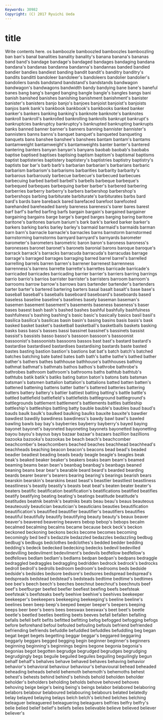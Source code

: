 ```yaml
---
Keywords: 30982 
Copyright: (C) 2017 Ryuichi Ueda
---
```


# title

Write contents here.
os bamboozle bamboozled bamboozles bamboozling ban ban's banal
banalities banality banality's banana banana's bananas band band's bandage bandage's
bandaged bandages bandaging bandana bandana's bandanas bandanna bandanna's bandannas banded
bandied bandier bandies bandiest banding bandit bandit's banditry banditry's bandits
banditti bandoleer bandoleer's bandoleers bandolier bandolier's bandoliers bands bandstand bandstand's
bandstands bandwagon bandwagon's bandwagons bandwidth bandy bandying bane bane's baneful
banes bang bang's banged banging bangle bangle's bangles bangs bani
banish banished banishes banishing banishment banishment's banister banister's banisters banjo
banjo's banjoes banjoist banjoist's banjoists banjos bank bank's bankbook bankbook's
bankbooks banked banker banker's bankers banking banking's banknote banknote's banknotes
bankroll bankroll's bankrolled bankrolling bankrolls bankrupt bankrupt's bankruptcies bankruptcy bankruptcy's
bankrupted bankrupting bankrupts banks banned banner banner's banners banning bannister
bannister's bannisters banns banns's banquet banquet's banqueted banqueting banquets bans
banshee banshee's banshees bantam bantam's bantams bantamweight bantamweight's bantamweights banter
banter's bantered bantering banters banyan banyan's banyans baobab baobab's baobabs
baptise baptised baptises baptising baptism baptism's baptismal baptisms baptist baptisteries
baptistery baptistery's baptistries baptistry baptistry's baptists bar bar's barb barb's
barbarian barbarian's barbarians barbaric barbarism barbarism's barbarisms barbarities barbarity barbarity's
barbarous barbarously barbecue barbecue's barbecued barbecues barbecuing barbed barbell barbell's
barbells barbeque barbeque's barbequed barbeques barbequing barber barber's barbered barbering
barberries barberry barberry's barbers barbershop barbershop's barbershops barbing barbiturate barbiturate's
barbiturates barbs bard bard's bards bare bareback bared barefaced barefoot
barefooted barehanded bareheaded barely bareness bareness's barer bares barest barf
barf's barfed barfing barfs bargain bargain's bargained bargainer bargaining bargains
barge barge's barged barges barging baring baritone baritone's baritones barium
barium's bark bark's barked barker barker's barkers barking barks barley
barley's barmaid barmaid's barmaids barman barn barn's barnacle barnacle's barnacles
barns barnstorm barnstormed barnstorming barnstorms barnyard barnyard's barnyards barometer barometer's
barometers barometric baron baron's baroness baroness's baronesses baronet baronet's baronets
baronial barons baroque baroque's barrack barrack's barracks barracuda barracuda's barracudas
barrage barrage's barraged barrages barraging barred barrel barrel's barrelled barrelling
barrels barren barren's barrener barrenest barrenness barrenness's barrens barrette barrette's
barrettes barricade barricade's barricaded barricades barricading barrier barrier's barriers barring
barrings barrio barrio's barrios barrister barrister's barristers barroom barroom's barrooms
barrow barrow's barrows bars bartender bartender's bartenders barter barter's bartered
bartering barters basal basalt basalt's base base's baseball baseball's baseballs
baseboard baseboard's baseboards based baseless baseline baseline's baselines basely baseman
baseman's basemen basement basement's basements baseness baseness's baser bases basest
bash bash's bashed bashes bashful bashfully bashfulness bashfulness's bashing bashing's
basic basic's basically basics basil basil's basilica basilica's basilicas basin
basin's basing basins basis basis's bask basked basket basket's basketball
basketball's basketballs baskets basking basks bass bass's basses bassi bassinet
bassinet's bassinets bassist bassist's bassists basso basso's bassoon bassoon's bassoonist
bassoonist's bassoonists bassoons bassos bast bast's bastard bastard's bastardise bastardised
bastardises bastardising bastards baste basted bastes basting bastion bastion's bastions
bat bat's batch batch's batched batches batching bate bated bates
bath bath's bathe bathe's bathed bather bather's bathers bathes bathhouse
bathhouse's bathhouses bathing bathmat bathmat's bathmats bathos bathos's bathrobe bathrobe's
bathrobes bathroom bathroom's bathrooms baths bathtub bathtub's bathtubs batik batik's
batiks bating baton baton's batons bats batsman batsman's batsmen battalion
battalion's battalions batted batten batten's battened battening battens batter batter's
battered batteries battering batters battery battery's battier battiest batting batting's
battle battle's battled battlefield battlefield's battlefields battleground battleground's battlegrounds battlement
battlement's battlements battles battleship battleship's battleships battling batty bauble bauble's
baubles baud baud's bauds baulk baulk's baulked baulking baulks bauxite
bauxite's bawdier bawdiest bawdily bawdiness bawdiness's bawdy bawl bawl's bawled
bawling bawls bay bay's bayberries bayberry bayberry's bayed baying bayonet
bayonet's bayoneted bayoneting bayonets bayonetted bayonetting bayou bayou's bayous bays
bazaar bazaar's bazaars bazillion bazillions bazooka bazooka's bazookas be beach
beach's beachcomber beachcomber's beachcombers beached beaches beachhead beachhead's beachheads beaching
beacon beacon's beacons bead bead's beaded beadier beadiest beading beads
beady beagle beagle's beagles beak beak's beaked beaker beaker's beakers
beaks beam beam's beamed beaming beams bean bean's beanbag beanbag's
beanbags beaned beaning beans bear bear's bearable beard beard's bearded
bearding beards bearer bearer's bearers bearing bearing's bearings bearish bears
bearskin bearskin's bearskins beast beast's beastlier beastliest beastliness beastliness's beastly
beastly's beasts beat beat's beaten beater beater's beaters beatific beatification
beatification's beatifications beatified beatifies beatify beatifying beating beating's beatings beatitude
beatitude's beatitudes beatnik beatnik's beatniks beats beau beau's beaus beauteous
beauteously beautician beautician's beauticians beauties beautification beautification's beautified beautifier beautifier's
beautifiers beautifies beautiful beautifully beautify beautifying beauty beauty's beaux beaver
beaver's beavered beavering beavers bebop bebop's bebops becalm becalmed becalming
becalms became because beck beck's beckon beckoned beckoning beckons becks
become becomes becoming becomingly bed bed's bedazzle bedazzled bedazzles bedazzling
bedbug bedbug's bedbugs bedclothes bedclothes's bedded bedder bedding bedding's bedeck
bedecked bedecking bedecks bedevil bedevilled bedevilling bedevilment bedevilment's bedevils bedfellow
bedfellow's bedfellows bedlam bedlam's bedlams bedpan bedpan's bedpans bedraggle bedraggled
bedraggles bedraggling bedridden bedrock bedrock's bedrocks bedroll bedroll's bedrolls bedroom
bedroom's bedrooms beds bedside bedside's bedsides bedsore bedsore's bedsores bedspread
bedspread's bedspreads bedstead bedstead's bedsteads bedtime bedtime's bedtimes bee bee's
beech beech's beeches beechnut beechnut's beechnuts beef beef's beefburger beefed
beefier beefiest beefing beefs beefsteak beefsteak's beefsteaks beefy beehive beehive's
beehives beekeeper beekeeper's beekeepers beekeeping beekeeping's beeline beeline's beelines been
beep beep's beeped beeper beeper's beepers beeping beeps beer beer's
beers bees beeswax beeswax's beet beet's beetle beetle's beetled beetles
beetling beets beeves befall befallen befalling befalls befell befit befits
befitted befitting befog befogged befogging befogs before beforehand befoul befouled
befouling befouls befriend befriended befriending befriends befuddle befuddled befuddles befuddling
beg began begat beget begets begetting beggar beggar's beggared beggaring
beggarly beggars begged begging begin beginner beginner's beginners beginning beginning's
beginnings begins begone begonia begonia's begonias begot begotten begrudge begrudged
begrudges begrudging begrudgingly begs beguile beguiled beguiles beguiling beguilingly begun
behalf behalf's behalves behave behaved behaves behaving behavior behavior's behavioral
behaviour behaviour's behavioural behead beheaded beheading beheads beheld behemoth behemoth's
behemoths behest behest's behests behind behind's behinds behold beholden beholder
beholder's beholders beholding beholds behove behoved behoves behoving beige beige's
being being's beings belabor belabored belaboring belabors belabour belaboured belabouring
belabours belated belatedly belay belayed belaying belays belch belch's belched
belches belching beleaguer beleaguered beleaguering beleaguers belfries belfry belfry's belie
belied belief belief's beliefs belies believable believe believed believer believer's
